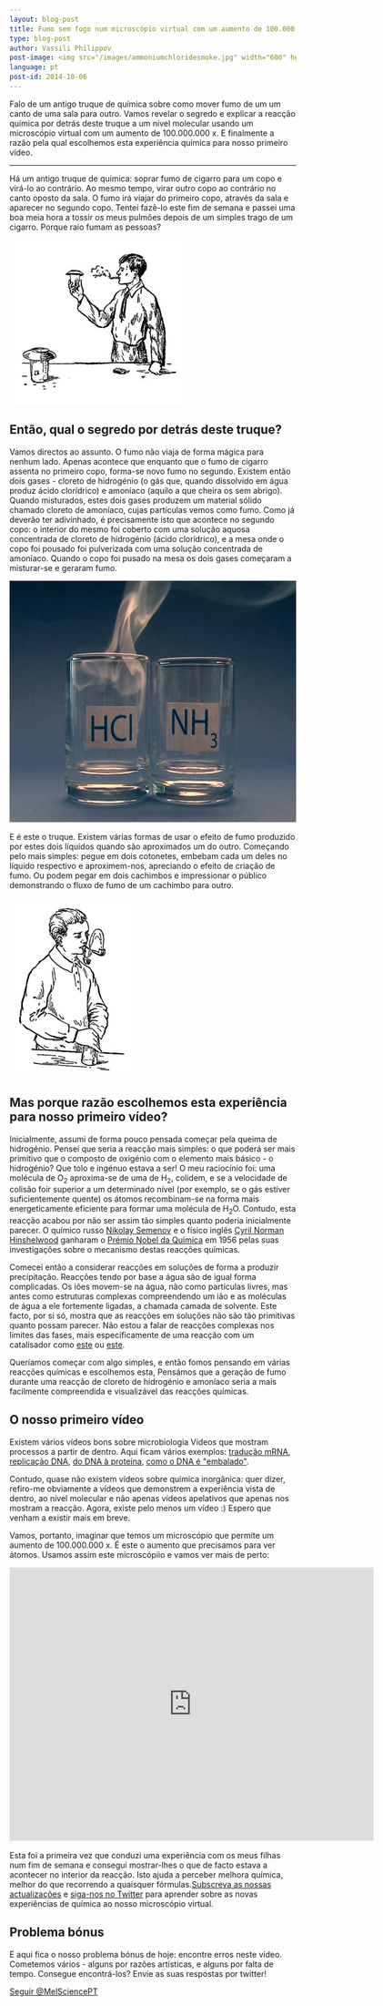 ```yaml
---
layout: blog-post
title: Fumo sem fogo num microscópio virtual com um aumento de 100.000.000 x
type: blog-post
author: Vassili Philippov
post-image: <img src="/images/ammoniumchloridesmoke.jpg" width="600" height="424" alt="Fumo de cloreto de hidrogénio">
language: pt
post-id: 2014-10-06
---
```

Falo de um antigo truque de química sobre como mover fumo de um um canto de uma sala para outro. Vamos revelar o segredo e explicar  a reacção química por detrás deste truque a um nível molecular usando um microscópio virtual com um aumento de 100.000.000 x. E finalmente a razão pela qual escolhemos esta experiência química para nosso primeiro vídeo.
<!-- more -->

---
Há um antigo truque de química: soprar fumo de cigarro para um copo e virá-lo ao contrário. Ao mesmo tempo, virar outro copo ao contrário no canto oposto da sala. O fumo irá viajar do primeiro copo, através da sala e aparecer no segundo copo. Tentei fazê-lo este fim de semana e passei uma boa meia hora a tossir os meus pulmões depois de um simples trago de um cigarro. Porque raio fumam as pessoas?

<img src="/images/movingofsmoke.png" width="314" height="289" alt="Fumo viaja de um copo para outro">

## Então, qual o segredo por detrás deste truque?

Vamos directos ao assunto. O fumo não viaja de forma mágica para nenhum lado. Apenas acontece que enquanto que o fumo de cigarro assenta no primeiro copo, forma-se novo fumo no segundo. Existem então dois gases - cloreto de hidrogénio (o gás que, quando dissolvido em água produz ácido clorídrico) e amoníaco (aquilo a que cheira os sem abrigo). Quando misturados, estes dois gases produzem um material sólido chamado cloreto de amoníaco, cujas partículas vemos como fumo. Como já deverão ter adivinhado, é precisamente isto que acontece no segundo copo: o interior do mesmo foi coberto com uma solução aquosa concentrada de cloreto de hidrogénio (ácido clorídrico), e a mesa onde o copo foi pousado foi pulverizada com uma solução concentrada de amoníaco. Quando o copo foi pusado na mesa os dois gases começaram a misturar-se e geraram fumo.

<img src="/images/ammoniumchloridesmoke.jpg" width="600" height="424" alt="Fumo de cloreto de hidrogénio">

E é este o truque. Existem várias formas de usar o efeito de fumo produzido por estes dois líquidos quando são aproximados um do outro. Começando pelo mais simples: pegue em dois cotonetes, embebam cada um deles no líquido respectivo e aproximem-nos, apreciando o efeito de criação de fumo. Ou podem pegar em dois cachimbos e impressionar o público demonstrando o fluxo de fumo de um cachimbo para outro.

<img src="/images/twosmokingtubes.png" width="213" height="315">

## Mas porque razão escolhemos esta experiência para nosso primeiro vídeo?
 
Inicialmente, assumi de forma pouco pensada começar pela queima de hidrogénio. Pensei que seria a reacção mais simples: o que poderá ser mais primitivo que o composto de oxigénio com o elemento mais básico - o hidrogénio? Que tolo e ingénuo estava a ser! O meu raciocínio foi: uma molécula de O<sub>2</sub> aproxima-se de uma de H<sub>2</sub>, colidem, e se a velocidade de colisão foir superior a um determinado nível (por exemplo, se o gás estiver suficientemente quente) os átomos recombinam-se na forma mais energeticamente eficiente para formar uma molécula de H<sub>2</sub>O. Contudo, esta reacção acabou por não ser assim tão simples quanto poderia inicialmente parecer. O químico russo <a href="https://pt.wikipedia.org/wiki/Nikolay_Semyonov">Nikolay Semenov</a> e o físico inglês <a href="https://pt.wikipedia.org/wiki/Cyril_Norman_Hinshelwood">Cyril Norman Hinshelwood</a> ganharam o  <a href="http://www.nobelprize.org/nobel_prizes/chemistry/laureates/1956/">Prémio Nobel da Química</a> em 1956 pelas suas investigações sobre o mecanismo destas reacções químicas.

Comecei então a considerar reacções em soluções de forma a produzir precipitação. Reacções tendo por base a água são de igual forma complicadas. Os iões movem-se na água, não como partículas livres, mas antes como estruturas complexas compreendendo um ião e as moléculas de água a ele fortemente ligadas, a chamada camada de solvente. Este facto, por si só, mostra que as reacções em soluções não são tão primitivas quanto possam parecer. Não estou a falar de reacções complexas nos limites das fases, mais especificamente de uma reacção com um catalisador como <a href="http://chemistry.melscience.com/experiments/catalytic-oxidation-of-acetone-on-copper-wire.html">este</a> ou <a href="http://chemistry.melscience.com/experiments/oxidation-of-ammonia-with-platinum-catalyst.html">este</a>.
 
Queríamos começar com algo simples, e então fomos pensando em várias reacções químicas e escolhemos esta, Pensámos que a geração de fumo durante uma reacção de cloreto de hidrogénio e amoníaco seria a mais facilmente compreendida e visualizável das reacções químicas.
 
## O nosso primeiro vídeo
 
Existem vários vídeos bons sobre microbiologia Vídeos que mostram processos a partir de dentro. Aqui ficam vários exemplos: <a href="https://www.youtube.com/watch?v=TfYf_rPWUdY">tradução mRNA</a>, <a href="https://www.youtube.com/watch?v=OnuspQG0Jd0">replicação DNA</a>, <a href="https://www.youtube.com/watch?v=D3fOXt4MrOM">do DNA à proteína</a>, <a href="https://www.youtube.com/watch?v=gbSIBhFwQ4s">como o DNA é "embalado"</a>.
 
Contudo, quase não existem vídeos sobre química inorgânica: quer dizer, refiro-me obviamente a vídeos que demonstrem a experiência vista de dentro, ao nível molecular e não apenas vídeos apelativos que apenas nos mostram a reacção. Agora, existe pelo menos um vídeo :) Espero que venham a existir mais em breve.

Vamos, portanto, imaginar que temos um microscópio que permite um aumento de 100.000.000 x. É este o aumento que precisamos para ver átomos. Usamos assim este microscópiio e vamos ver mais de perto:

<iframe width="640" height="480" src="http://www.youtube.com/embed/B_zD3NxSsD8?rel=0" frameborder="0" allowfullscreen></iframe>
<br>

Esta foi a primeira vez que conduzi uma experiência com os meus filhas num fim de semana e consegui mostrar-lhes o que de facto estava a acontecer no interior da reacção. Isto ajuda a perceber melhora química, melhor do que recorrendo a quaisquer fórmulas.<a href="">Subscreva as nossas actualizações</a> e <a href="https://twitter.com/MelSciencePT">siga-nos no Twitter</a> para aprender sobre as novas experiências de química ao nosso microscópio virtual.
 
## Problema bónus
 
E aqui fica o nosso problema bónus de hoje: encontre erros neste vídeo. Cometemos vários - alguns por razões artísticas, e alguns por falta de tempo. Consegue encontrá-los? Envie as suas respostas por twitter!

<!-- Begin Twitter follow -->
<a href="https://twitter.com/MelSciencePT" class="twitter-follow-button" data-show-count="false" data-lang="pt" data-size="large">Seguir @MelSciencePT</a>
<script>!function(d,s,id){var js,fjs=d.getElementsByTagName(s)[0],p=/^http:/.test(d.location)?'http':'https';if(!d.getElementById(id)){js=d.createElement(s);js.id=id;js.src=p+'://platform.twitter.com/widgets.js';fjs.parentNode.insertBefore(js,fjs);}}(document, 'script', 'twitter-wjs');</script>
<!-- End Twitter follow -->
